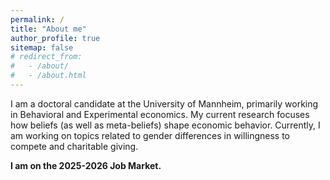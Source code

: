 ```yaml
---
permalink: /
title: "About me"
author_profile: true
sitemap: false
# redirect_from: 
#   - /about/
#   - /about.html
---
```


I am a doctoral candidate at the University of Mannheim, primarily working in Behavioral and Experimental economics. My current research focuses how beliefs (as well as meta-beliefs) shape economic behavior. Currently, I am working on topics related to gender differences in willingness to compete and charitable giving.


**I am on the 2025-2026 Job Market.**
